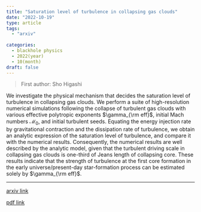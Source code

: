 ```yaml
---
title: "Saturation level of turbulence in collapsing gas clouds"
date: "2022-10-19"
type: article
tags:
  - "arxiv"
  
categories:
  - blackhole physics
  - 2022(year)
  - 10(month)
draft: false
---
```

> First author: Sho Higashi

 We investigate the physical mechanism that decides the saturation level of
turbulence in collapsing gas clouds. We perform a suite of high-resolution
numerical simulations following the collapse of turbulent gas clouds with
various effective polytropic exponents $\gamma_{\rm eff}$, initial Mach numbers
$\mathcal{M}_0$, and initial turbulent seeds. Equating the energy injection
rate by gravitational contraction and the dissipation rate of turbulence, we
obtain an analytic expression of the saturation level of turbulence, and
compare it with the numerical results. Consequently, the numerical results are
well described by the analytic model, given that the turbulent driving scale in
collapsing gas clouds is one-third of Jeans length of collapsing core. These
results indicate that the strength of turbulence at the first core formation in
the early universe/present-day star-formation process can be estimated solely
by $\gamma_{\rm eff}$.

---
[arxiv link](http://arxiv.org/abs/2210.10299v1)

[pdf link](http://arxiv.org/pdf/2210.10299v1)